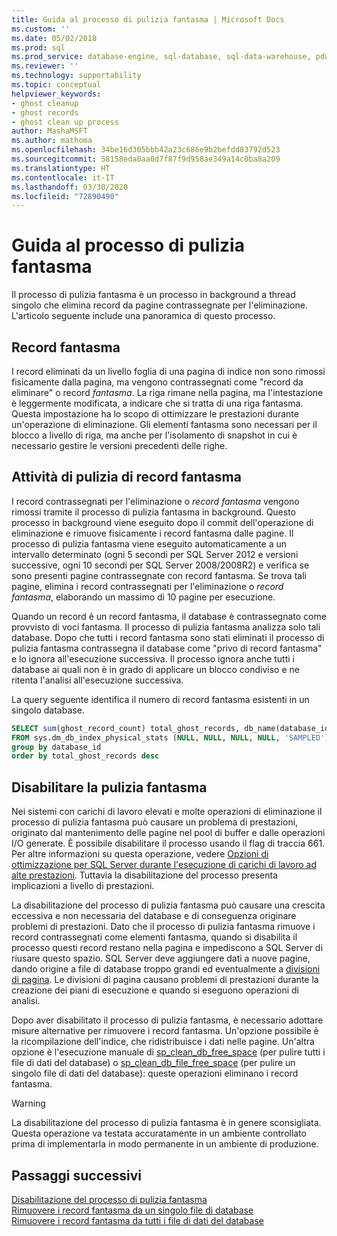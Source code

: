 ```yaml
---
title: Guida al processo di pulizia fantasma | Microsoft Docs
ms.custom: ''
ms.date: 05/02/2018
ms.prod: sql
ms.prod_service: database-engine, sql-database, sql-data-warehouse, pdw
ms.reviewer: ''
ms.technology: supportability
ms.topic: conceptual
helpviewer_keywords:
- ghost cleanup
- ghost records
- ghost clean up process
author: MashaMSFT
ms.author: mathoma
ms.openlocfilehash: 34be16d305bbb42a23c686e9b2befdd83792d523
ms.sourcegitcommit: 58158eda0aa0d7f87f9d958ae349a14c0ba8a209
ms.translationtype: HT
ms.contentlocale: it-IT
ms.lasthandoff: 03/30/2020
ms.locfileid: "72890490"
---
```

# <a name="ghost-cleanup-process-guide"></a>Guida al processo di pulizia fantasma

Il processo di pulizia fantasma è un processo in background a thread singolo che elimina record da pagine contrassegnate per l'eliminazione. L'articolo seguente include una panoramica di questo processo.

## <a name="ghost-records"></a>Record fantasma

I record eliminati da un livello foglia di una pagina di indice non sono rimossi fisicamente dalla pagina, ma vengono contrassegnati come "record da eliminare" o record *fantasma*. La riga rimane nella pagina, ma l'intestazione è leggermente modificata, a indicare che si tratta di una riga fantasma. Questa impostazione ha lo scopo di ottimizzare le prestazioni durante un'operazione di eliminazione. Gli elementi fantasma sono necessari per il blocco a livello di riga, ma anche per l'isolamento di snapshot in cui è necessario gestire le versioni precedenti delle righe.

## <a name="ghost-record-cleanup-task"></a>Attività di pulizia di record fantasma

I record contrassegnati per l'eliminazione o *record fantasma* vengono rimossi tramite il processo di pulizia fantasma in background. Questo processo in background viene eseguito dopo il commit dell'operazione di eliminazione e rimuove fisicamente i record fantasma dalle pagine. Il processo di pulizia fantasma viene eseguito automaticamente a un intervallo determinato (ogni 5 secondi per SQL Server 2012 e versioni successive, ogni 10 secondi per SQL Server 2008/2008R2) e verifica se sono presenti pagine contrassegnate con record fantasma. Se trova tali pagine, elimina i record contrassegnati per l'eliminazione o *record fantasma*, elaborando un massimo di 10 pagine per esecuzione.

Quando un record è un record fantasma, il database è contrassegnato come provvisto di voci fantasma. Il processo di pulizia fantasma analizza solo tali database. Dopo che tutti i record fantasma sono stati eliminati il processo di pulizia fantasma contrassegna il database come "privo di record fantasma" e lo ignora all'esecuzione successiva. Il processo ignora anche tutti i database ai quali non è in grado di applicare un blocco condiviso e ne ritenta l'analisi all'esecuzione successiva.

La query seguente identifica il numero di record fantasma esistenti in un singolo database. 

 ```sql
 SELECT sum(ghost_record_count) total_ghost_records, db_name(database_id) 
 FROM sys.dm_db_index_physical_stats (NULL, NULL, NULL, NULL, 'SAMPLED')
 group by database_id
 order by total_ghost_records desc
```

## <a name="disable-the-ghost-cleanup"></a>Disabilitare la pulizia fantasma

Nei sistemi con carichi di lavoro elevati e molte operazioni di eliminazione il processo di pulizia fantasma può causare un problema di prestazioni, originato dal mantenimento delle pagine nel pool di buffer e dalle operazioni I/O generate. È possibile disabilitare il processo usando il flag di traccia 661. Per altre informazioni su questa operazione, vedere [Opzioni di ottimizzazione per SQL Server durante l'esecuzione di carichi di lavoro ad alte prestazioni](https://support.microsoft.com/help/920093/tuning-options-for-sql-server-when-running-in-high-performance-workloa). Tuttavia la disabilitazione del processo presenta implicazioni a livello di prestazioni.

La disabilitazione del processo di pulizia fantasma può causare una crescita eccessiva e non necessaria del database e di conseguenza originare problemi di prestazioni. Dato che il processo di pulizia fantasma rimuove i record contrassegnati come elementi fantasma, quando si disabilita il processo questi record restano nella pagina e impediscono a SQL Server di riusare questo spazio. SQL Server deve aggiungere dati a nuove pagine, dando origine a file di database troppo grandi ed eventualmente a [divisioni di pagina](indexes/specify-fill-factor-for-an-index.md). Le divisioni di pagina causano problemi di prestazioni durante la creazione dei piani di esecuzione e quando si eseguono operazioni di analisi. 

Dopo aver disabilitato il processo di pulizia fantasma, è necessario adottare misure alternative per rimuovere i record fantasma. Un'opzione possibile è la ricompilazione dell'indice, che ridistribuisce i dati nelle pagine. Un'altra opzione è l'esecuzione manuale di [sp_clean_db_free_space](system-stored-procedures/sp-clean-db-free-space-transact-sql.md) (per pulire tutti i file di dati del database) o [sp_clean_db_file_free_space](system-stored-procedures/sp-clean-db-file-free-space-transact-sql.md) (per pulire un singolo file di dati del database): queste operazioni eliminano i record fantasma.

 >[!warning]
 > La disabilitazione del processo di pulizia fantasma è in genere sconsigliata. Questa operazione va testata accuratamente in un ambiente controllato prima di implementarla in modo permanente in un ambiente di produzione.


## <a name="next-steps"></a>Passaggi successivi  
[Disabilitazione del processo di pulizia fantasma](https://support.microsoft.com/help/920093/tuning-options-for-sql-server-when-running-in-high-performance-workloa)
<br>[Rimuovere i record fantasma da un singolo file di database](system-stored-procedures/sp-clean-db-file-free-space-transact-sql.md)
<br>[Rimuovere i record fantasma da tutti i file di dati del database](system-stored-procedures/sp-clean-db-free-space-transact-sql.md)


